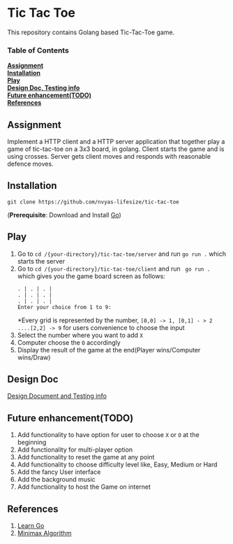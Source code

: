 # Tic Tac Toe
This repository contains Golang based Tic-Tac-Toe game.

### Table of Contents
**[Assignment](#assignment)**<br>
**[Installation](#installation)**<br>
**[Play](#play)**<br>
**[Design Doc, Testing info](#design-doc)**<br>
**[Future enhancement(TODO)](#future-enhancementtodo)**<br>
**[References](#references)**<br>

## Assignment
Implement a HTTP client and a HTTP server application that together play a game of tic-tac-toe
on a 3x3 board, in golang. Client starts the game and is using crosses. Server gets client moves
and responds with reasonable defence moves.

## Installation
```
git clone https://github.com/nvyas-lifesize/tic-tac-toe
```
(**Prerequisite**: Download and Install [Go](https://golang.org/doc/install))

## Play

1. Go to ```cd /{your-directory}/tic-tac-toe/server``` and run ```go run .``` which starts the server
2. Go to ```cd /{your-directory}/tic-tac-toe/client``` and run ``` go run .``` which gives you the game board screen as follows:
    ```
    . | . | . | 
    . | . | . | 
    . | . | . | 
   Enter your choice from 1 to 9:
   ```
   *Every grid is represented by the number, ```[0,0] -> 1, [0,1] - > 2 ....[2,2] -> 9``` for users convenience to choose the input
3. Select the number where you want to add `X`
4. Computer choose the `O` accordingly
5. Display the result of the game at the end(Player wins/Computer wins/Draw)

## Design Doc
[Design Document and Testing info](https://drive.google.com/file/d/1OSJR8Tm4kUeLEq87uZcClWQPxj0LbYUQ/view?usp=sharing)

## Future enhancement(TODO)
1. Add functionality to have option for user to choose `X` or `O` at the beginning
2. Add functionality for multi-player option
3. Add functionality to reset the game at any point
4. Add functionality to choose difficulty level like, Easy, Medium or Hard
5. Add the fancy User interface
6. Add the background music
7. Add functionality to host the Game on internet

## References
1. [Learn Go](https://golang.org/doc/tutorial/getting-started)
2. [Minimax Algorithm](https://en.wikipedia.org/wiki/Minimax)